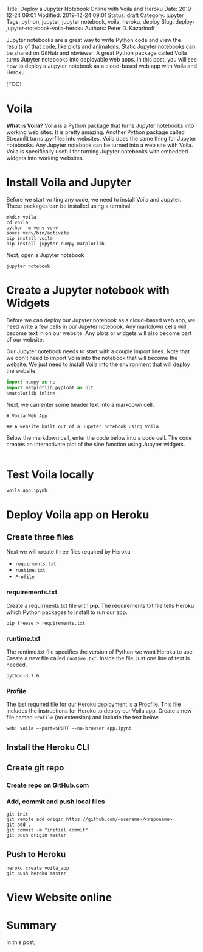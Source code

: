 Title: Deploy a Jupyter Notebook Online with Voila and Heroku
Date: 2019-12-24 09:01
Modified: 2019-12-24 09:01
Status: draft
Category: jupyter
Tags: python, jupyter, jupyter notebook, voila, heroku, deploy
Slug: deploy-jupyter-notebook-voila-heroku
Authors: Peter D. Kazarinoff

Jupyter notebooks are a great way to write Python code and view the results of that code, like plots and animatons. Static Jupyter notebooks can be shared on GitHub and nbviewer. A great Python package called Voila turns Jupyter notebooks into deployable web apps. In this post, you will see how to deploy a Jupyter notebook as a cloud-based web app with Voila and Heroku.

[TOC]

# Voila

**What is Voila?** Voila is a Python package that turns Jupyter notebooks into working web sites. It is pretty amazing. Another Python package called Streamlit turns .py-files into websites. Voila does the same thing for Jupyter notebooks. Any Jupyter notebook can be turned into a web site with Voila. Voila is specifically useful for turning Jupyter notebooks with embedded widgets into working websites.

# Install Voila and Jupyter

Before we start writing any code, we need to install Voila and Jupyter. These packages can be installed using a terminal. 

```text
mkdir voila
cd voila
python -m venv venv
souce venv/bin/activate
pip install voila
pip install jupyter numpy matplotlib
```

Next, open a Jupyter notebook

```text
jupyter notebook
```

# Create a Jupyter notebook with Widgets

Before we can deploy our Jupyter notebook as a cloud-based web app, we need write a few cells in our Jupyter notebook. Any markdown cells will become text in on our website. Any plots or widgets will also become part of our website. 

Our Jupyter notebook needs to start with a couple import lines. Note that we don't need to import Volia into the notebook that will become the website. We just need to install Voila into the environment that will deploy the website.

```python
import numpy as np
import matplotlib.pyploat as plt
%matplotlib inline
```

Next, we can enter some header text into a markdown cell.

```text
# Voila Web App

## A website built out of a Jupyter notebook using Voila
```

Below the markdown cell, enter the code below into a code cell. The code creates an interactivate plot of the sine function using Jupyter widgets. 

```python

```

# Test Voila locally

```text
voila app.ipynb
```

# Deploy Voila app on Heroku

## Create three files

Next we will create three files required by Heroku

 * ```requirments.txt```
 * ```runtime.txt```
 * ```Profile```

### requirements.txt

Create a requirments.txt file with **pip**. The requirements.txt file tells Heroku which Python packages to install to run our app.

```text
pip freeze > requirements.txt
```

### runtime.txt

The runtime.txt file specifies the version of Python we want Heroku to use. Create a new file called ```runtime.txt```. Inside the file, just one line of text is needed.

```text
python-3.7.6
```

### Profile

The last required file for our Heroku deployment is a Procfile. This file includes the instructions for Heroku to deploy our Voila app. Create a new file named ```Profile``` (no extension) and include the text below.

```text
web: voila —-port=$PORT —-no-browser app.ipynb
```

## Install the Heroku CLI

## Create git repo

### Create repo on GitHub.com

### Add, commit and push local files

```text
git init
git remote add origin https://github.com/<usename>/<reponame>
git add .
git commit -m "initial commit"
git push origin master
```

## Push to Heroku

```text
heroku create voila_app
git push heroku master
```

# View Website online

# Summary

In this post,
